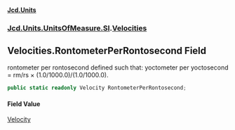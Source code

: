 #### [Jcd.Units](index 'index')
### [Jcd.Units.UnitsOfMeasure.SI](Jcd.Units.UnitsOfMeasure.SI 'Jcd.Units.UnitsOfMeasure.SI').[Velocities](Velocities 'Jcd.Units.UnitsOfMeasure.SI.Velocities')

## Velocities.RontometerPerRontosecond Field

rontometer per rontosecond defined such that: yoctometer per yoctosecond = rm/rs × (1.0/1000.0)/(1.0/1000.0).

```csharp
public static readonly Velocity RontometerPerRontosecond;
```

#### Field Value
[Velocity](Velocity 'Jcd.Units.UnitTypes.Velocity')